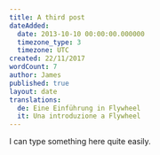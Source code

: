 ```yaml
---
title: A third post
dateAdded:
  date: 2013-10-10 00:00:00.000000
  timezone_type: 3
  timezone: UTC
created: 22/11/2017
wordCount: 7
author: James
published: true
layout: date
translations:
  de: Eine Einführung in Flywheel
  it: Una introduzione a Flywheel
---
```

<p>I can type something here quite easily.<br></p>